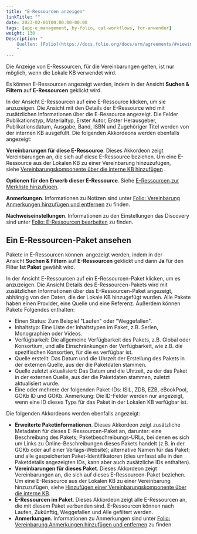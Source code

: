 ```yaml
---
title: "E-Ressourcen anzeigen"
linkTitle: ""
date: 2023-02-01T00:00:00-00:00
tags: [app-e_management, by-folio, cat-workflows, for-anwender]
weight: 130
Description: "
    Quellen: [Folio](https://docs.folio.org/docs/erm/agreements/#viewing-an-e-resource) & [GBV](https://info.gbv.de/display/FOLIOGBVEXTERN/Folio:+E-Ressourcen+anzeigen)
    "
---
```


Die Anzeige von E-Ressourcen, für die Vereinbarungen gelten, ist nur möglich, wenn die Lokale KB verwendet wird.

Es können E-Ressourcen angezeigt werden, indem in der Ansicht **Suchen & Filtern** auf **E-Ressourcen** geklickt wird.

In der Ansicht E-Ressourcen auf eine E-Ressource klicken, um sie anzuzeigen. Die Ansicht mit den Details der E-Ressource wird mit zusätzlichen Informationen über die E-Ressource angezeigt. Die Felder Publikationstyp, Materialtyp, Erster Autor, Erster Herausgeber, Publikationsdatum, Ausgabe, Band, ISBN und Zugehöriger Titel werden von der internen KB ausgefüllt. Die folgenden Akkordeons werden ebenfalls angezeigt:

**Vereinbarungen für diese E-Ressource**. Dieses Akkordeon zeigt Vereinbarungen an, die sich auf diese E-Ressource beziehen. Um eine E-Ressource aus der Lokalen KB zu einer Vereinbarung hinzuzufügen, siehe [Vereinbarungskomponente über die interne KB hinzufügen](https://info.gbv.de/display/FOLIOGBVEXTERN/Folio%3A+Vereinbarung+anlegen) .

**Optionen für den Erwerb dieser E-Ressource**. Siehe [E-Ressourcen zur Merkliste hinzufügen](https://info.gbv.de/display/FOLIOGBVEXTERN/Folio%3A+Vereinbarung+anlegen).

**Anmerkungen**. Informationen zu Notizen sind unter [Folio: Vereinbarung Anmerkungen hinzufügen und entfernen](https://info.gbv.de/pages/viewpage.action?pageId=845250613) zu finden.

**Nachweiseinstellungen**. Informationen zu den Einstellungen das Discovery sind unter [Folio: E-Ressourcen bearbeiten](https://info.gbv.de/display/FOLIOGBVEXTERN/Folio%3A+E-Ressourcen+bearbeiten) zu finden.

## Ein E-Ressourcen-Paket ansehen

Pakete in E-Ressourcen können  angezeigt werden, indem in der Ansicht **Suchen & Filtern** auf **E-Ressourcen** geklickt und dann **Ja** für den Filter **Ist Paket** gewählt wird.

In der Ansicht E-Ressourcen auf ein E-Ressourcen-Paket klicken, um es anzuzeigen. Die Ansicht Details des E-Ressourcen-Pakets wird mit zusätzlichen Informationen über das E-Ressourcen-Paket angezeigt, abhängig von den Daten, die der Lokale KB hinzugefügt wurden. Alle Pakete haben einen Provider, eine Quelle und eine Referenz. Außerdem können Pakete Folgendes enthalten:

* Einen Status: Zum Beispiel "Laufen" oder "Weggefallen".
* Inhaltstyp: Eine Liste der Inhaltstypen im Paket, z.B. Serien, Monographien oder Videos.
* Verfügbarkeit: Die allgemeine Verfügbarkeit des Pakets, z.B. Global oder Konsortium, und alle Einschränkungen der Verfügbarkeit, wie z.B. die spezifischen Konsortien, für die es verfügbar ist.
* Quelle erstellt: Das Datum und die Uhrzeit der Erstellung des Pakets in der externen Quelle, aus der die Paketdaten stammen.
* Quelle zuletzt aktualisiert: Das Datum und die Uhrzeit, zu der das Paket in der externen Quelle, aus der die Paketdaten stammen, zuletzt aktualisiert wurde.
* Eine oder mehrere der folgenden Paket-IDs: ISIL, ZDB, EZB, eBookPool, GOKb ID und GOKb. Anmerkung: Die ID-Felder werden nur angezeigt, wenn eine ID dieses Typs für das Paket in der Lokalen KB verfügbar ist.

Die folgenden Akkordeons werden ebenfalls angezeigt:

* **Erweiterte Paketinformationen**. Dieses Akkordeon zeigt zusätzliche Metadaten für dieses E-Ressourcen-Paket an, darunter: eine Beschreibung des Pakets; Paketbeschreibungs-URLs, bei denen es sich um Links zu Online-Beschreibungen dieses Pakets handelt (z.B. in der GOKb oder auf einer Verlags-Website); alternative Namen für das Paket; und alle gespeicherten Paket-Identifikatoren (dies umfasst alle in den Paketdetails angezeigten IDs, kann aber auch zusätzliche IDs enthalten).
* **Vereinbarungen für dieses Paket**. Dieses Akkordeon zeigt Vereinbarungen an, die sich auf dieses E-Ressourcen-Paket beziehen. Um eine E-Ressource aus der Lokalen KB zu einer Vereinbarung hinzuzufügen, siehe [Hinzufügen einer Vereinbarungskomponente über die interne KB](https://info.gbv.de/display/FOLIOGBVEXTERN/Folio%3A+Vereinbarung+anlegen).
* **E-Ressourcen im Paket**. Dieses Akkordeon zeigt alle E-Ressourcen an, die mit diesem Paket verbunden sind. E-Ressourcen können nach Laufen, Zukünftig, Weggefallen und Alle gefiltert werden.
* **Anmerkungen**. Informationen zu Anmerkungen sind unter [Folio: Vereinbarung Anmerkungen hinzufügen und entfernen](https://info.gbv.de/pages/viewpage.action?pageId=845250613) zu finden.
